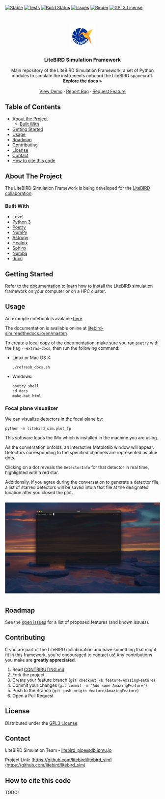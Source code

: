 <!--
Template taken from https://github.com/othneildrew/Best-README-Template

*** To avoid retyping too much info. Do a search and replace for the following:
*** github_username, repo, twitter_handle, email
-->


<!-- PROJECT SHIELDS -->
<!--
*** I'm using markdown "reference style" links for readability.
*** Reference links are enclosed in brackets [ ] instead of parentheses ( ).
*** See the bottom of this document for the declaration of the reference variables
*** for contributors-url, forks-url, etc. This is an optional, concise syntax you may use.
*** https://www.markdownguide.org/basic-syntax/#reference-style-links
-->
[![Stable](https://img.shields.io/badge/docs-stable-blue.svg)](https://litebird-sim.readthedocs.io/en/master/)
[![Tests](https://github.com/litebird/litebird_sim/workflows/Tests/badge.svg?branch=master&event=push)](https://github.com/litebird/litebird_sim/actions?query=workflow%3ATests+branch%3Amaster)
[![Build Status](https://ci.appveyor.com/api/projects/status/github/litebird/litebird-sim?svg=true)](https://ci.appveyor.com/project/litebird/litebird-sim)
[![Issues][issues-shield]][issues-url]
[![Binder](https://mybinder.org/badge_logo.svg)](https://mybinder.org/v2/gh/litebird/litebird_sim/main?filepath=notebooks/litebird_sim_example.ipynb)
[![GPL3 License][license-shield]][license-url]


<!-- PROJECT LOGO -->
<br />
<p align="center">
  <a href="https://github.com/litebird/litebird_sim">
    <img src="images/logo.png" alt="Logo" width="80" height="80">
  </a>

  <h3 align="center">LiteBIRD Simulation Framework</h3>

  <p align="center">
    Main repository of the LiteBIRD Simulation Framework, a set of Python modules to simulate the instruments onboard the LiteBIRD spacecraft.
    <br />
    <a href="https://litebird-sim.readthedocs.io/en/master/"><strong>Explore the docs »</strong></a>
    <br />
    <br />
    <a href="https://litebird-sim.readthedocs.io/en/master/tutorial.html">View Demo</a>
    ·
    <a href="https://github.com/litebird/litebird_sim/issues">Report Bug</a>
    ·
    <a href="https://github.com/litebird/litebird_sim/issues">Request Feature</a>
  </p>
</p>



<!-- TABLE OF CONTENTS -->
## Table of Contents

* [About the Project](#about-the-project)
  * [Built With](#built-with)
* [Getting Started](#getting-started)
* [Usage](#usage)
* [Roadmap](#roadmap)
* [Contributing](#contributing)
* [License](#license)
* [Contact](#contact)
* [How to cite this code](#how-to-cite-this-code)



<!-- ABOUT THE PROJECT -->
## About The Project

The LiteBIRD Simulation Framework is being developed for the
[LiteBIRD collaboration](http://litebird.jp/eng/).


### Built With

-   Love!
-   [Python 3](https://www.python.org)
-   [Poetry](https://python-poetry.org/)
-   [NumPy](https://numpy.org)
-   [Astropy](https://www.astropy.org)
-   [Healpix](https://healpix.jpl.nasa.gov)
-   [Sphinx](https://www.sphinx-doc.org/en/master/)
-   [Numba](https://numba.pydata.org/)
-   [ducc](https://github.com/litebird/ducc)


## Getting Started

Refer to the
[documentation](https://litebird-sim.readthedocs.io/en/master/installation.html)
to learn how to install the LiteBIRD simulation framework on your
computer or on a HPC cluster.


## Usage

An example notebook is avalable [here](https://github.com/litebird/litebird_sim/blob/master/notebooks/litebird_sim_example.ipynb). 

The documentation is available online at
[litebird-sim.readthedocs.io/en/master/](https://litebird-sim.readthedocs.io/en/master/).

To create a local copy of the documentation, make sure you ran
`poetry` with the flag `--extras=docs`, then run the following
command:

-   Linux or Mac OS X:
    ```
    ./refresh_docs.sh
    ```

-   Windows:
    ```
    poetry shell
    cd docs
    make.bat html
    ```

### Focal plane visualizer 

We can visualize detectors in the focal plane by:
```
python -m litebird_sim.plot_fp
```
This software loads the IMo which is installed in the machine you are using. 

As the conversation unfolds, an interactive Matplotlib window will appear. 
Detectors corresponding to the specified channels are represented as blue dots. 

Clicking on a dot reveals the `DetectorInfo` for that detector in real time, highlighted with a red star. 

Additionally, if you agree during the conversation to generate a detector file,
a list of starred detectors will be saved into a text file at the designated location after you closed the plot.

![FP Usage](./images/plot_fp_usage.gif)

## Roadmap

See the [open issues](https://github.com/litebird/litebird_sim/issues)
for a list of proposed features (and known issues).


## Contributing

If you are part of the LiteBIRD collaboration and have something that
might fit in this framework, you're encouraged to contact us! Any
contributions you make are **greatly appreciated**.

1.  Read [CONTRIBUTING.md](https://github.com/litebird/litebird_sim/blob/master/CONTRIBUTING.md)
2.  Fork the project
3.  Create your feature branch (`git checkout -b feature/AmazingFeature`)
4.  Commit your changes (`git commit -m 'Add some AmazingFeature'`)
5.  Push to the Branch (`git push origin feature/AmazingFeature`)
6.  Open a Pull Request


## License

Distributed under the [GPL3 License][license-url].


## Contact

LiteBIRD Simulation Team - litebird_pipe@db.ipmu.jp

Project Link: [https://github.com/litebird/litebird_sim](https://github.com/litebird/litebird_sim)



## How to cite this code

TODO!


<!-- MARKDOWN LINKS & IMAGES -->
<!-- https://www.markdownguide.org/basic-syntax/#reference-style-links -->
[issues-shield]: https://img.shields.io/github/issues/litebird/litebird_sim?style=flat-square
[issues-url]: https://github.com/litebird/litebird_sim/issues
[license-shield]: https://img.shields.io/github/license/litebird/litebird_sim.svg?style=flat-square
[license-url]: https://github.com/litebird/litebird_sim/blob/master/LICENSE

<!-- Once we have some nice screenshot, let's put a link to it here! -->
[product-screenshot]: images/screenshot.png
